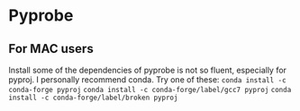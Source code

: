# Pyprobe

## For MAC users
Install some of the dependencies of pyprobe is not so fluent, especially for pyproj. I personally recommend conda. Try one of these:
`conda install -c conda-forge pyproj`
`conda install -c conda-forge/label/gcc7 pyproj`
`conda install -c conda-forge/label/broken pyproj`
